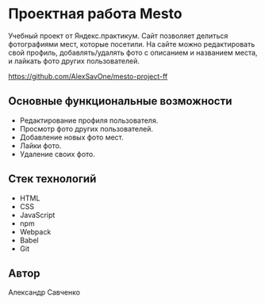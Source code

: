 # Проектная работа Mesto

Учебный проект от Яндекс.практикум. Сайт позволяет делиться фотографиями мест, которые посетили. На сайте можно редактировать свой профиль, добавлять/удалять фото с описанием и названием места, и лайкать фото других пользователей.

https://github.com/AlexSavOne/mesto-project-ff

## Основные функциональные возможности

- Редактирование профиля пользователя.
- Просмотр фото других пользователей.
- Добавление новых фото мест.
- Лайки фото.
- Удаление своих фото.

## Стек технологий

- HTML
- CSS
- JavaScript
- npm
- Webpack
- Babel
- Git

## Автор

Александр Савченко
